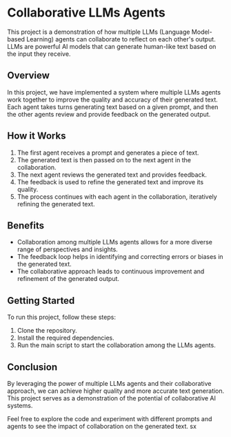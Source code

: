 # Collaborative LLMs Agents

This project is a demonstration of how multiple LLMs (Language Model-based Learning) agents can collaborate to reflect on each other's output. LLMs are powerful AI models that can generate human-like text based on the input they receive.

## Overview

In this project, we have implemented a system where multiple LLMs agents work together to improve the quality and accuracy of their generated text. Each agent takes turns generating text based on a given prompt, and then the other agents review and provide feedback on the generated output.

## How it Works

1. The first agent receives a prompt and generates a piece of text.
2. The generated text is then passed on to the next agent in the collaboration.
3. The next agent reviews the generated text and provides feedback.
4. The feedback is used to refine the generated text and improve its quality.
5. The process continues with each agent in the collaboration, iteratively refining the generated text.

## Benefits

- Collaboration among multiple LLMs agents allows for a more diverse range of perspectives and insights.
- The feedback loop helps in identifying and correcting errors or biases in the generated text.
- The collaborative approach leads to continuous improvement and refinement of the generated output.

## Getting Started

To run this project, follow these steps:

1. Clone the repository.
2. Install the required dependencies.
3. Run the main script to start the collaboration among the LLMs agents.

## Conclusion

By leveraging the power of multiple LLMs agents and their collaborative approach, we can achieve higher quality and more accurate text generation. This project serves as a demonstration of the potential of collaborative AI systems.

Feel free to explore the code and experiment with different prompts and agents to see the impact of collaboration on the generated text.
sx